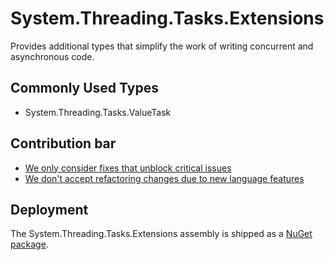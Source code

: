 # System.Threading.Tasks.Extensions

Provides additional types that simplify the work of writing concurrent and asynchronous code.

## Commonly Used Types

- System.Threading.Tasks.ValueTask<TResult>

## Contribution bar

- [We only consider fixes that unblock critical issues](https://github.com/dotnet/runtime/blob/main/src/libraries/README.md#primary-bar)
- [We don't accept refactoring changes due to new language features](https://github.com/dotnet/runtime/blob/main/src/libraries/README.md#secondary-bars)

## Deployment

The System.Threading.Tasks.Extensions assembly is shipped as a [NuGet package](https://www.nuget.org/packages/System.Threading.Tasks.Extensions).